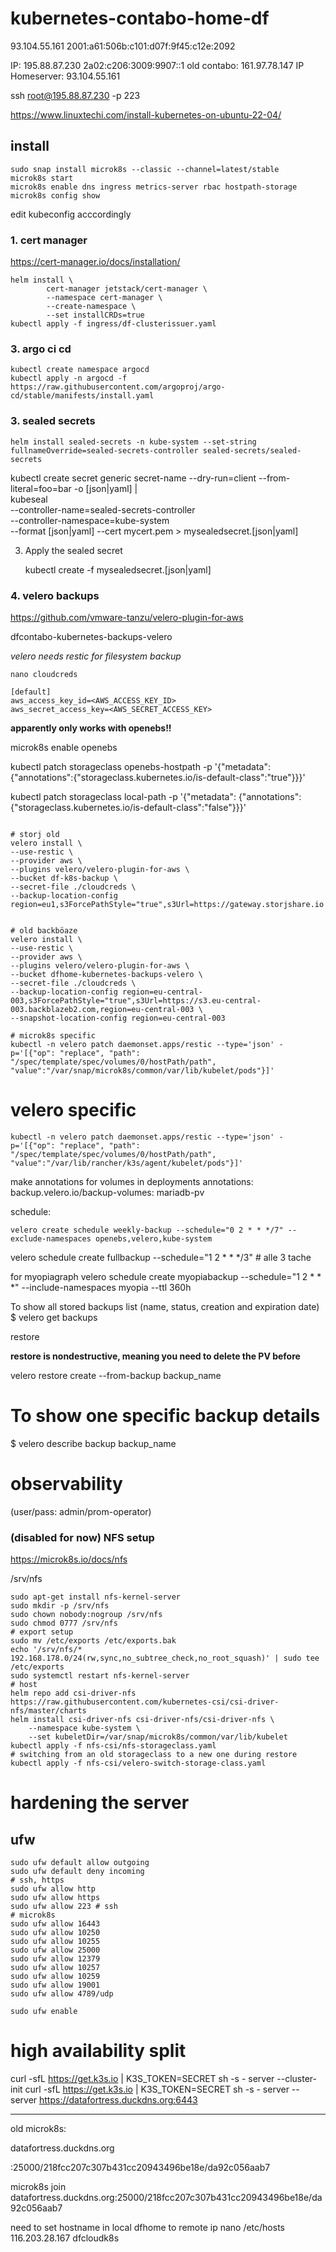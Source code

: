 # kubernetes-contabo-home-df

93.104.55.161
2001:a61:506b:c101:d07f:9f45:c12e:2092




IP: 195.88.87.230
2a02:c206:3009:9907::1
old contabo: 161.97.78.147
IP Homeserver: 93.104.55.161

ssh root@195.88.87.230 -p 223

https://www.linuxtechi.com/install-kubernetes-on-ubuntu-22-04/

## install

```
sudo snap install microk8s --classic --channel=latest/stable
microk8s start
microk8s enable dns ingress metrics-server rbac hostpath-storage
microk8s config show
```

edit kubeconfig acccordingly



### 1. cert manager

https://cert-manager.io/docs/installation/

```
helm install \
        cert-manager jetstack/cert-manager \
        --namespace cert-manager \
        --create-namespace \
        --set installCRDs=true
kubectl apply -f ingress/df-clusterissuer.yaml
```


### 3. argo ci cd

```
kubectl create namespace argocd
kubectl apply -n argocd -f https://raw.githubusercontent.com/argoproj/argo-cd/stable/manifests/install.yaml
```

### 3. sealed secrets

```
helm install sealed-secrets -n kube-system --set-string fullnameOverride=sealed-secrets-controller sealed-secrets/sealed-secrets 
```

kubectl create secret generic secret-name --dry-run=client --from-literal=foo=bar -o [json|yaml] | \
    kubeseal \
      --controller-name=sealed-secrets-controller \
      --controller-namespace=kube-system \
      --format [json|yaml] --cert mycert.pem > mysealedsecret.[json|yaml]

3. Apply the sealed secret

    kubectl create -f mysealedsecret.[json|yaml]

### 4. velero backups

https://github.com/vmware-tanzu/velero-plugin-for-aws

dfcontabo-kubernetes-backups-velero

*velero needs restic for filesystem backup*



`nano cloudcreds`

```
[default]
aws_access_key_id=<AWS_ACCESS_KEY_ID>
aws_secret_access_key=<AWS_SECRET_ACCESS_KEY>
```

**apparently only works with openebs!!**

microk8s enable openebs

kubectl patch storageclass openebs-hostpath -p '{"metadata": {"annotations":{"storageclass.kubernetes.io/is-default-class":"true"}}}'

kubectl patch storageclass local-path -p '{"metadata": {"annotations":{"storageclass.kubernetes.io/is-default-class":"false"}}}'

```

# storj old
velero install \
--use-restic \
--provider aws \
--plugins velero/velero-plugin-for-aws \
--bucket df-k8s-backup \
--secret-file ./cloudcreds \
--backup-location-config region=eu1,s3ForcePathStyle="true",s3Url=https://gateway.storjshare.io


# old backböaze
velero install \
--use-restic \
--provider aws \
--plugins velero/velero-plugin-for-aws \
--bucket dfhome-kubernetes-backups-velero \
--secret-file ./cloudcreds \
--backup-location-config region=eu-central-003,s3ForcePathStyle="true",s3Url=https://s3.eu-central-003.backblazeb2.com,region=eu-central-003 \
--snapshot-location-config region=eu-central-003

# microk8s specific
kubectl -n velero patch daemonset.apps/restic --type='json' -p='[{"op": "replace", "path": "/spec/template/spec/volumes/0/hostPath/path", "value":"/var/snap/microk8s/common/var/lib/kubelet/pods"}]' 
```
  <!-- --snapshot-location-config region=eu-central-1 \ -->


# velero specific
```
kubectl -n velero patch daemonset.apps/restic --type='json' -p='[{"op": "replace", "path": "/spec/template/spec/volumes/0/hostPath/path", "value":"/var/lib/rancher/k3s/agent/kubelet/pods"}]'
```

make annotations for volumes in deployments
annotations:
    backup.velero.io/backup-volumes: mariadb-pv

schedule:

`velero create schedule weekly-backup --schedule="0 2 * * */7" --exclude-namespaces openebs,velero,kube-system`

velero schedule create fullbackup --schedule="1 2 * * */3" # alle 3 tache

for myopiagraph
velero schedule create myopiabackup --schedule="1 2 * * *" --include-namespaces myopia --ttl 360h

To show all stored backups list (name, status, creation and expiration date)
$ velero get backups

restore

**restore is nondestructive, meaning you need to delete the PV before**

velero restore create --from-backup backup_name

# To show one specific backup details
$ velero describe backup backup_name


# observability

(user/pass: admin/prom-operator)

### (disabled for now) NFS setup

https://microk8s.io/docs/nfs

/srv/nfs

```
sudo apt-get install nfs-kernel-server
sudo mkdir -p /srv/nfs
sudo chown nobody:nogroup /srv/nfs
sudo chmod 0777 /srv/nfs
# export setup
sudo mv /etc/exports /etc/exports.bak
echo '/srv/nfs/* 192.168.178.0/24(rw,sync,no_subtree_check,no_root_squash)' | sudo tee /etc/exports
sudo systemctl restart nfs-kernel-server
# host
helm repo add csi-driver-nfs https://raw.githubusercontent.com/kubernetes-csi/csi-driver-nfs/master/charts
helm install csi-driver-nfs csi-driver-nfs/csi-driver-nfs \
    --namespace kube-system \
    --set kubeletDir=/var/snap/microk8s/common/var/lib/kubelet
kubectl apply -f nfs-csi/nfs-storageclass.yaml
# switching from an old storageclass to a new one during restore
kubectl apply -f nfs-csi/velero-switch-storage-class.yaml
```

# hardening the server

## ufw

```
sudo ufw default allow outgoing
sudo ufw default deny incoming
# ssh, https
sudo ufw allow http
sudo ufw allow https
sudo ufw allow 223 # ssh
# microk8s
sudo ufw allow 16443
sudo ufw allow 10250
sudo ufw allow 10255
sudo ufw allow 25000
sudo ufw allow 12379
sudo ufw allow 10257
sudo ufw allow 10259
sudo ufw allow 19001
sudo ufw allow 4789/udp

sudo ufw enable
```

# high availability split

curl -sfL https://get.k3s.io | K3S_TOKEN=SECRET sh -s - server --cluster-init
curl -sfL https://get.k3s.io | K3S_TOKEN=SECRET sh -s - server --server https://datafortress.duckdns.org:6443




---

old microk8s:

datafortress.duckdns.org

:25000/218fcc207c307b431cc20943496be18e/da92c056aab7

microk8s join datafortress.duckdns.org:25000/218fcc207c307b431cc20943496be18e/da92c056aab7

need to set hostname in local dfhome to remote ip
nano /etc/hosts 
116.203.28.167 dfcloudk8s